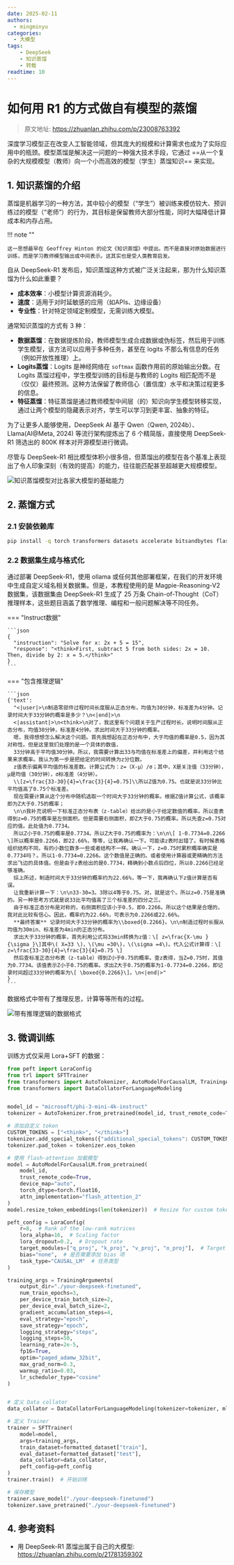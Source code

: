 ```yaml
---
date: 2025-02-11
authors:
  - mingminyu
categories:
  - 大模型
tags:
    - DeepSeek
    - 知识蒸馏
    - 转载
readtime: 10
---
```


# 如何用 R1 的方式做自有模型的蒸馏

> 原文地址: https://zhuanlan.zhihu.com/p/23008763392

深度学习模型正在改变人工智能领域，但其庞大的规模和计算需求也成为了实际应用中的瓶颈。模型蒸馏是解决这一问题的一种强大技术手段，它通过 ==从一个复杂的大规模模型（教师）向一个小而高效的模型（学生）蒸馏知识== 来实现。

<!-- more -->

## 1. 知识蒸馏的介绍

蒸馏是机器学习的一种方法，其中较小的模型（“学生”）被训练来模仿较大、预训练过的模型（“老师”）的行为，其目标是保留教师大部分性能，同时大幅降低计算成本和内存占用。

!!! note ""

    这一思想最早在 Geoffrey Hinton 的论文《知识蒸馏》中提出。而不是直接对原始数据进行训练，而是学习教师模型输出或中间表示。这其实也是受人类教育启发。

自从 DeepSeek-R1 发布后，知识蒸馏这种方式被广泛关注起来，那为什么知识蒸馏为什么如此重要？

- **成本效率**：小模型计算资源消耗少。
- **速度**：适用于对时延敏感的应用（如APIs、边缘设备）
- **专业性**：针对特定领域定制模型，无需训练大模型。

通常知识蒸馏的方式有 3 种：

- **数据蒸馏**：在数据提炼阶段，教师模型生成合成数据或伪标签，然后用于训练学生模型，该方法可以应用于多种任务，甚至在 logits 不那么有信息的任务（例如开放性推理）上。
- **Logits蒸馏**：Logits 是神经网络在 `softmax` 函数作用前的原始输出分数。在 Logits 蒸馏过程中，学生模型训练的目标是与教师的 Logits 相匹配而不是（仅仅）最终预测。这种方法保留了教师信心（置信度）水平和决策过程更多的信息。
- **特征蒸馏**：特征蒸馏是通过教师模型中间层（的）知识向学生模型转移实现，通过让两个模型的隐藏表示对齐，学生可以学习到更丰富、抽象的特征。

为了让更多人能够使用，DeepSeek AI 基于 Qwen（Qwen, 2024b）、Llama(AI@Meta, 2024) 等流行架构提炼出了 6 个精简版，直接使用 DeepSeek-R1 筛选出的 800K 样本对开源模型进行微调。

尽管与 DeepSeek-R1 相比模型体积小很多倍，但蒸馏出的模型在各个基准上表现出了令人印象深刻（有效的提高）的能力，往往能匹配甚至超越更大规模模型。

![知识蒸馏模型对比各家大模型的基础能力](https://mingminyu.github.io/webassets/images/20250212-01.png)

## 2. 蒸馏方式

### 2.1 安装依赖库

```bash
pip install -q torch transformers datasets accelerate bitsandbytes flash-attn --no-build-isolation
```

### 2.2 数据集生成与格式化

通过部署 DeepSeek-R1，使用 ollama 或任何其他部署框架，在我们的开发环境中生成自定义域名相关数据集。但是，本教程使用的是 Magpie-Reasoning-V2 数据集，该数据集由 DeepSeek-R1 生成了 25 万条 Chain-of-Thought（CoT）推理样本，这些题目涵盖了数学推理、编程和一般问题解决等不同任务。

=== "Instruct数据"

    ```json
    {
      "instruction": "Solve for x: 2x + 5 = 15",
      "response": "<think>First, subtract 5 from both sides: 2x = 10. Then, divide by 2: x = 5.</think>"
    }
    ```

=== "包含推理逻辑"

    ```json
    {'text': 
      "<|user|>\n制造零部件过程时间长度服从正态分布，均值为30分钟，标准差为4分钟。记录时间大于33分钟的概率是多少？\n<|end|>\n
      <|assistant|>\n<think>\n对了，我这里有个问题关于生产过程时长。说明时间服从正态分布，均值30分钟，标准差4分钟。求出时间大于33分钟的概率。
      嗯，我得想想怎么解决这个问题。首先我想起在正态分布中，大于均值的概率是0.5，因为其对称性。但是这里我们处理的是一个具体的数值，
      33分钟高于平均值30分钟。所以，我需要计算出33与均值在标准差上的偏差，并利用这个结果来求概率。我认为第一步是把给定的时间转换为z分位数。
      z值表示偏离平均值的标准差数。计算公式为：z=（X-μ）/σ；其中，X是关注值（33分钟），μ是均值（30分钟），σ标准差（4分钟）。
      \\[z=\frac{33-30}{4}=\frac{3}{4}=0.75]\\所以Z值为0.75。也就是说33分钟比平均值高了0.75个标准差。
      现在需要计算从这个分布中随机选取一个时间大于33分钟的概率。根据Z值计算公式，该概率即为Z大于0.75的概率；
      \n\n我补充说明一下标准正态分布表（z-table）给出的是小于给定数值的概率。所以查表得到z=0.75的概率是左侧面积。但是需要右侧面积，即Z大于0.75的概率。所以先查z=0.75对应的值。此处值为0.7734。
      所以Z小于0.75的概率是0.7734。所以Z大于0.75的概率为：\n\n\[ 1-0.7734=0.2266 \]所以概率是0.2266，即22.66%，等等，让我再确认一下。可能读z表时出错了。有时候表格组织结构不同，有的小数位数多一些或者结构不一样。确认一下，z=0.75时累积概率确实是0.7734吗？。所以1-0.7734=0.2266。这个数值是正确的。或者使用计算器或更精确的方法求出飞边的具体值。但是由于z表给出的是0.7734，精确到小数点后四位，所以0.2266已经足够准确。
      综上所述，制造时间大于33分钟的概率约为22.66%，等一下，我再确认下z值计算是否有误。
      让我重新计算一下：\n\n33-30=3。3除以4等于0.75。对，就是这个。所以z=0.75是准确的。另一种思考方式就是说33比平均值高了三个标准差的四分之三。
      由于标准正态分布是对称的，右侧面积应该小于0.5，即0.2266。所以这个结果是合理的，我对此比较有信心。因此，概率约为22.66%，可表示为0.2266或22.66%。 
      **最终答案** 记录时间大于33分钟的概率为\\boxed{0.2266}。\n\n制造过程时长服从均值为30min、标准差为4min的正态分布。
      求出大于33分钟的概率，首先利用公式将33min转换为z值：\[ z=\frac{X-\mu }{\sigma }\]其中\( X=33 \)，\(\mu =30\)，\(\sigma =4\)。代入公式计算得：\[ z=\frac{33-30}{4}=\frac{3}{4}=0.75 \]
      然后查标准正态分布表（z-table）得到Z小于0.75的概率。查z表得，当Z=0.75时，其值为0.7734。该值表示Z小于0.75的概率。求出Z大于0.75的概率为1-0.7734=0.2266，即记录时间超过33分钟的概率为\[ \boxed{0.2266}\]。\n<|end|>"
    }
    ```

数据格式中带有了推理反思，计算等等所有的过程。

![带有推理逻辑的数据格式](https://mingminyu.github.io/webassets/images/20250212-02.png)

## 3. 微调训练

训练方式仅采用 Lora+SFT 的数据：

```python linenums="1" hl_lines="21"
from peft import LoraConfig
from trl import SFTTrainer
from transformers import AutoTokenizer, AutoModelForCausalLM, TrainingArguments
from transformers import DataCollatorForLanguageModeling


model_id = "microsoft/phi-3-mini-4k-instruct"
tokenizer = AutoTokenizer.from_pretrained(model_id, trust_remote_code=True)

# 添加自定义 token
CUSTOM_TOKENS = ["<think>", "</think>"]
tokenizer.add_special_tokens({"additional_special_tokens": CUSTOM_TOKENS})
tokenizer.pad_token = tokenizer.eos_token

# 使用 flash-attention 加载模型
model = AutoModelForCausalLM.from_pretrained(
    model_id,
    trust_remote_code=True,
    device_map="auto",
    torch_dtype=torch.float16,
    attn_implementation="flash_attention_2"
)
model.resize_token_embeddings(len(tokenizer))  # Resize for custom tokens

peft_config = LoraConfig(
    r=8,  # Rank of the low-rank matrices
    lora_alpha=16,  # Scaling factor
    lora_dropout=0.2,  # Dropout rate
    target_modules=["q_proj", "k_proj", "v_proj", "o_proj"],  # Target attention layers
    bias="none",  # 是否需要添加 bias 项
    task_type="CAUSAL_LM"  # 任务类型
)

training_args = TrainingArguments(
    output_dir="./your-deepseek-finetuned",
    num_train_epochs=3,
    per_device_train_batch_size=2,
    per_device_eval_batch_size=2,
    gradient_accumulation_steps=4,
    eval_strategy="epoch",
    save_strategy="epoch",
    logging_strategy="steps",
    logging_steps=50,
    learning_rate=2e-5,
    fp16=True,
    optim="paged_adamw_32bit",
    max_grad_norm=0.3,
    warmup_ratio=0.03,
    lr_scheduler_type="cosine"
)


# 定义 Data collator
data_collator = DataCollatorForLanguageModeling(tokenizer=tokenizer, mlm=False)

# 定义 Trainer
trainer = SFTTrainer(
    model=model,
    args=training_args,
    train_dataset=formatted_dataset["train"],
    eval_dataset=formatted_dataset["test"],
    data_collator=data_collator,
    peft_config=peft_config
)
trainer.train()  # 开始训练

# 保存模型
trainer.save_model("./your-deepseek-finetuned")
tokenizer.save_pretrained("./your-deepseek-finetuned")
```

## 4. 参考资料

- 用 DeepSeek-R1 蒸馏出属于自己的大模型: https://zhuanlan.zhihu.com/p/21781359302

